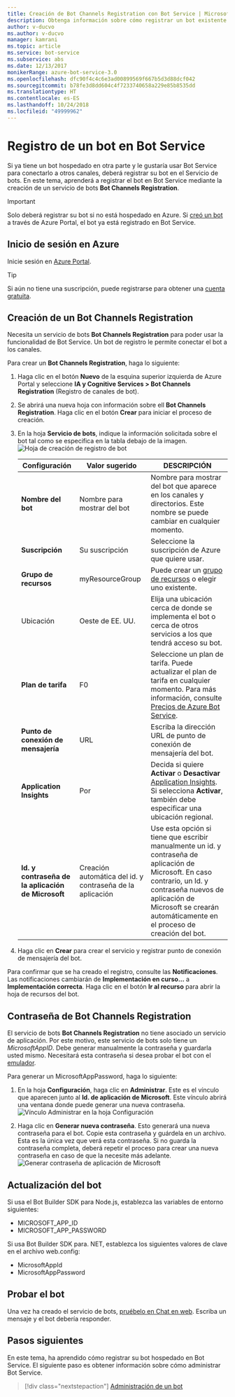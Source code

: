 ```yaml
---
title: Creación de Bot Channels Registration con Bot Service | Microsoft Docs
description: Obtenga información sobre cómo registrar un bot existente en Bot Service.
author: v-ducvo
ms.author: v-ducvo
manager: kamrani
ms.topic: article
ms.service: bot-service
ms.subservice: abs
ms.date: 12/13/2017
monikerRange: azure-bot-service-3.0
ms.openlocfilehash: dfc90f4c4c6e3ad00899569f667b5d3d88dcf042
ms.sourcegitcommit: b78fe3d8dd604c4f7233740658a229e85b8535dd
ms.translationtype: HT
ms.contentlocale: es-ES
ms.lasthandoff: 10/24/2018
ms.locfileid: "49999962"
---
```

# <a name="register-a-bot-with-bot-service"></a>Registro de un bot en Bot Service



Si ya tiene un bot hospedado en otra parte y le gustaría usar Bot Service para conectarlo a otros canales, deberá registrar su bot en el Servicio de bots. En este tema, aprenderá a registrar el bot en Bot Service mediante la creación de un servicio de bots **Bot Channels Registration**.

> [!IMPORTANT] 
> Solo deberá registrar su bot si no está hospedado en Azure. Si [creó un bot](bot-service-quickstart.md) a través de Azure Portal, el bot ya está registrado en Bot Service.

## <a name="log-in-to-azure"></a>Inicio de sesión en Azure
Inicie sesión en [Azure Portal](http://portal.azure.com).

> [!TIP]
> Si aún no tiene una suscripción, puede registrarse para obtener una <a href="https://azure.microsoft.com/en-us/free/" target="_blank">cuenta gratuita</a>.

## <a name="create-a-bot-channels-registration"></a>Creación de un Bot Channels Registration
Necesita un servicio de bots **Bot Channels Registration** para poder usar la funcionalidad de Bot Service. Un bot de registro le permite conectar el bot a los canales.

Para crear un **Bot Channels Registration**, haga lo siguiente:

1. Haga clic en el botón **Nuevo** de la esquina superior izquierda de Azure Portal y seleccione **IA y Cognitive Services > Bot Channels Registration** (Registro de canales de bot). 

2. Se abrirá una nueva hoja con información sobre ell **Bot Channels Registration**. Haga clic en el botón **Crear** para iniciar el proceso de creación. 

3. En la hoja **Servicio de bots**, indique la información solicitada sobre el bot tal como se especifica en la tabla debajo de la imagen.  <br/>
   ![Hoja de creación de registro de bot](~/media/azure-bot-quickstarts/registration-create-bot-service-blade.png)


   |                    Configuración                     |         Valor sugerido         |                                                                                                  DESCRIPCIÓN                                                                                                  |
   |------------------------------------------------|---------------------------------|---------------------------------------------------------------------------------------------------------------------------------------------------------------------------------------------------------------|
   |           <strong>Nombre del bot</strong>            |     Nombre para mostrar del bot     |                                                  Nombre para mostrar del bot que aparece en los canales y directorios. Este nombre se puede cambiar en cualquier momento.                                                  |
   |         <strong>Suscripción</strong>          |        Su suscripción        |                                                                                Seleccione la suscripción de Azure que quiere usar.                                                                                 |
   |        <strong>Grupo de recursos</strong>         |         myResourceGroup         |                                 Puede crear un [grupo de recursos](/azure/azure-resource-manager/resource-group-overview#resource-groups) o elegir uno existente.                                  |
   |                    Ubicación                    |             Oeste de EE. UU.             |                                                        Elija una ubicación cerca de donde se implementa el bot o cerca de otros servicios a los que tendrá acceso su bot.                                                         |
   |         <strong>Plan de tarifa</strong>          |               F0                |             Seleccione un plan de tarifa. Puede actualizar el plan de tarifa en cualquier momento. Para más información, consulte [Precios de Azure Bot Service](https://azure.microsoft.com/en-us/pricing/details/bot-service/).              |
   |      <strong>Punto de conexión de mensajería</strong>       |               URL               |                                                                               Escriba la dirección URL de punto de conexión de mensajería del bot.                                                                                |
   |     <strong>Application Insights</strong>      |               Por                | Decida si quiere <strong>Activar</strong> o <strong>Desactivar</strong> [Application Insights](bot-service-manage-analytics.md). Si selecciona <strong>Activar</strong>, también debe especificar una ubicación regional. |
   | <strong>Id. y contraseña de la aplicación de Microsoft</strong> | Creación automática del id. y contraseña de la aplicación |              Use esta opción si tiene que escribir manualmente un id. y contraseña de aplicación de Microsoft. En caso contrario, un Id. y contraseña nuevos de aplicación de Microsoft se crearán automáticamente en el proceso de creación del bot.               |


4. Haga clic en **Crear** para crear el servicio y registrar punto de conexión de mensajería del bot.

Para confirmar que se ha creado el registro, consulte las **Notificaciones**. Las notificaciones cambiarán de **Implementación en curso...** a **Implementación correcta**. Haga clic en el botón **Ir al recurso** para abrir la hoja de recursos del bot. 

## <a name="bot-channels-registration-password"></a>Contraseña de Bot Channels Registration

El servicio de bots **Bot Channels Registration** no tiene asociado un servicio de aplicación. Por este motivo, este servicio de bots solo tiene un *MicrosoftAppID*. Debe generar manualmente la contraseña y guardarla usted mismo. Necesitará esta contraseña si desea probar el bot con el [emulador](bot-service-debug-emulator.md).

Para generar un MicrosoftAppPassword, haga lo siguiente:

1. En la hoja **Configuración**, haga clic en **Administrar**. Este es el vínculo que aparecen junto al **Id. de aplicación de Microsoft**. Este vínculo abrirá una ventana donde puede generar una nueva contraseña. <br/>
  ![Vínculo Administrar en la hoja Configuración](~/media/azure-bot-quickstarts/registration-settings-manage-link.png)

2. Haga clic en **Generar nueva contraseña**. Esto generará una nueva contraseña para el bot. Copie esta contraseña y guárdela en un archivo. Esta es la única vez que verá esta contraseña. Si no guarda la contraseña completa, deberá repetir el proceso para crear una nueva contraseña en caso de que la necesite más adelante. <br/>
  ![Generar contraseña de aplicación de Microsoft](~/media/azure-bot-quickstarts/registration-generate-app-password.png)

## <a name="update-the-bot"></a>Actualización del bot

Si usa el Bot Builder SDK para Node.js, establezca las variables de entorno siguientes:

* MICROSOFT_APP_ID
* MICROSOFT_APP_PASSWORD

Si usa Bot Builder SDK para. NET, establezca los siguientes valores de clave en el archivo web.config:

* MicrosoftAppId
* MicrosoftAppPassword

## <a name="test-the-bot"></a>Probar el bot

Una vez ha creado el servicio de bots, [pruébelo en Chat en web](bot-service-manage-test-webchat.md). Escriba un mensaje y el bot debería responder.

## <a name="next-steps"></a>Pasos siguientes

En este tema, ha aprendido cómo registrar su bot hospedado en Bot Service. El siguiente paso es obtener información sobre cómo administrar Bot Service.

> [!div class="nextstepaction"]
> [Administración de un bot](bot-service-manage-overview.md)

